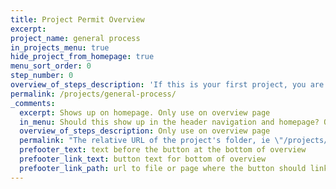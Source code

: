 ```yaml
---
title: Project Permit Overview
excerpt:
project_name: general process
in_projects_menu: true
hide_project_from_homepage: true
menu_sort_order: 0
step_number: 0
overview_of_steps_description: 'If this is your first project, you are new to Austin, or you need a refresher on the permitting process, you can use this guide as an introduction to permitting. For more detailed or project specific information, check to see if your project is featured in our [Common Projects section](/projects).'
permalink: /projects/general-process/
_comments:
  excerpt: Shows up on homepage. Only use on overview page
  in_menu: Should this show up in the header navigation and homepage? Only use on overview page
  overview_of_steps_description: Only use on overview page
  permalink: "The relative URL of the project's folder, ie \"/projects/project-folder/\". Only use on overview page"
  prefooter_text: text before the button at the bottom of overview
  prefooter_link_text: button text for bottom of overview
  prefooter_link_path: url to file or page where the button should link
---
```

